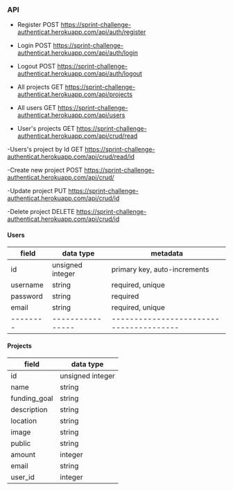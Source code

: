 ### API

- Register POST
https://sprint-challenge-authenticat.herokuapp.com/api/auth/register

- Login  POST
https://sprint-challenge-authenticat.herokuapp.com/api/auth/login

- Logout POST
https://sprint-challenge-authenticat.herokuapp.com/api/auth/logout

- All projects GET
https://sprint-challenge-authenticat.herokuapp.com/api/projects

- All users GET
https://sprint-challenge-authenticat.herokuapp.com/api/users

- User's projects GET
https://sprint-challenge-authenticat.herokuapp.com/api/crud/read

-Users's project by Id GET
https://sprint-challenge-authenticat.herokuapp.com/api/crud/read/id

-Create new project POST
https://sprint-challenge-authenticat.herokuapp.com/api/crud/

-Update project PUT 
https://sprint-challenge-authenticat.herokuapp.com/api/crud/id

-Delete project DELETE
https://sprint-challenge-authenticat.herokuapp.com/api/crud/id

#### Users

| field    | data type        | metadata                               |
| -------- | ---------------- | -------------------------------------- |
| id       | unsigned integer | primary key, auto-increments           |
| username | string           | required, unique                       |
| password | string           | required                               |
| email    | string           | required, unique                       |
| -------- | ---------------- | ---------------------------------------|

#### Projects

| field       | data type        | 
| ----------- | ---------------- | 
| id          | unsigned integer | 
| name        | string           | 
| funding_goal| string           | 
| description | string           | 
| location    | string           | 
| image       | string           | 
| public      | string           | 
| amount      | integer          | 
| email       | string           | 
| user_id     | integer          | 
